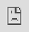 # StudX
<iframe src="https://streamable.com/e/fqs1o0" width="100%" height="100%" frameborder="0" allowfullscreen style="width:100%;height:100%;position:absolute;left:0px;top:0px;overflow:hidden;"></iframe></div>

## Download
- [Download APK](https://limewire.com/d/d7a9f432-598d-4b43-8886-f3f7ce97de7a#N3U-rM6T_fO-aqEzn8NbKJnJi7qoMuF3edMWUkeWXNM)

## Contact
<div style="display: flex; align-items: center;">
  <img src="https://avatars.githubusercontent.com/u/151029683?v=4" alt="Avatar" width="80" height="80" style="margin-right: 10px;">
  <div>
    <p><strong>Name:</strong> Manu</p>
    <p><strong>Email:</strong> manugamu@gmail.com</p>
  </div>
</div>

<div style="display: flex; align-items: center;">
  <img src="https://avatars.githubusercontent.com/u/158317695?v=4" alt="Avatar" width="80" height="80" style="margin-right: 10px;">
  <div>
    <p><strong>Name:</strong> Sergio</p>
    <p><strong>Email:</strong> sesaca@alumnatflorida.com</p>
  </div>
</div>

<div style="display: flex; align-items: center;">
  <img src="https://avatars.githubusercontent.com/u/151027609?v=4" alt="Avatar" width="80" height="80" style="margin-right: 10px;">
  <div>
    <p><strong>Name:</strong> Victor</p>
    <p><strong>Email:</strong> vibefre@alumnatflorida.com</p>
  </div>
</div>

<div style="display: flex; align-items: center;">
  <img src="https://avatars.githubusercontent.com/u/65158117?v=4" alt="Avatar" width="80" height="80" style="margin-right: 10px;">
  <div>
    <p><strong>Name:</strong> Rafa</p>
    <p><strong>Email:</strong> ranagi@alumnatflorida.com</p>
  </div>
</div>

## What is it?
This app is an innovative tool designed for organizing and facilitating exchanges between educational institutions. It provides a seamless and efficient platform for students and teachers to collaborate and connect, streamlining the exchange process.

Key Features:
- **Chat Integration:** Real-time messaging system to enable communication between institutions, students, and teachers.
- **Advanced Exchange Search:** Powered by AI, it allows users to easily search and find suitable exchange programs based on multiple parameters like location, subject, and duration.
- **Seamless Backend:** Integrated with Spring Boot for the backend and MongoDB for data storage, ensuring fast performance and scalability.
- **User-friendly Interface:** Designed with simplicity in mind to cater to users of all experience levels.
- **Real-time Updates:** Changes made by users are instantly reflected, ensuring everyone is on the same page.

**Target Audience:**
- Educational institutions looking to implement exchange programs.
- Students and teachers seeking to participate in exchange programs.
- International organizations focused on educational collaboration.


## Documentation
- [API Documentation](https://github.com/rxvlc/DAM2425_VerdPI/blob/main/doc/Documentacion_API.pdf)
- [Business model canvas ](https://github.com/rxvlc/DAM2425_VerdPI/blob/main/doc/Business%20model%20canvas.pdf)
- [Estudio de viabilidad](https://github.com/rxvlc/DAM2425_VerdPI/blob/main/doc/Estudio%20de%20viabilidad.pdf)
- [INFORME DIARIO SCRUM](https://github.com/rxvlc/DAM2425_VerdPI/blob/main/doc/INFORME%20DIARIO%20SCRUM.pdf)

